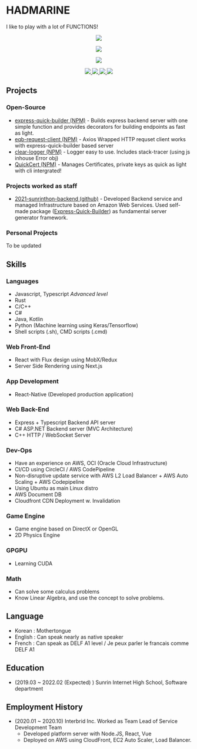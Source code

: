 # HADMARINE
I like to play with a lot of FUNCTIONS!
<p align="center">
  <img src="https://github-readme-stats.vercel.app/api?username=hadmarine&show_icons=true&langs_count=10&theme=tokyonight&layout=compact">
</p>
<p align="center">
  <img src="https://github-readme-stats.vercel.app/api/top-langs/?username=hadmarine&langs_count=10&theme=tokyonight&layout=compact">
</p>

<p align="center">
  <img src="https://hits.seeyoufarm.com/api/count/incr/badge.svg?url=https%3A%2F%2Fgithub.com%2Fhadmarine%2Fhit-counter&count_bg=%23008BFF&title_bg=%232FABFF&icon=&icon_color=%23000000&title=HITS&edge_flat=true">
</p>
<p align="center">
<a href="https://www.facebook.com/hadmarine">
  <img src="https://img.shields.io/badge/facebook-1877f2?style=flat-square&logo=facebook&logoColor=white">
</a>
 <a href="https://velog.io/@hadmarine">
    <img src="http://img.shields.io/badge/-Tech%20blog-black?style=flat-square&logo=github">
  </a>
 <a href="">
  <img src="https://img.shields.io/badge/linkedin-%230077B5.svg?&style=flat-square&logo=linkedin&logoColor=white">  
 </a>
  
 <a href="https://twitter.com/hadmarine">
  <img src="https://img.shields.io/badge/Twitter-1DA1F2?style=flat-square&logo=twitter&logoColor=white">  
 </a>
</p>

## Projects

### Open-Source
* [express-quick-builder (NPM)](https://www.npmjs.com/package/express-quick-builder) - Builds express backend server with one simple function and provides decorators for building endpoints as fast as light.
* [eqb-request-client (NPM)](https://www.npmjs.com/package/eqb-request-client) - Axios Wrapped HTTP requset client works with express-quick-builder based server
* [clear-logger (NPM)](https://www.npmjs.com/package/clear-logger) - Logger easy to use. Includes stack-tracer (using js inhouse Error obj)
* [QuickCert (NPM)](https://www.npmjs.com/package/quickcert) - Manages Certificates, private keys as quick as light with cli intergrated!

### Projects worked as staff
* [2021-sunrinthon-backend (github)](https://github.com/sunrinhackathon/2021-sunrinthon-backend) - Developed Backend service and managed Infrastructure based on Amazon Web Services. Used self-made package ([Express-Quick-Builder](https://www.npmjs.com/package/express-quick-builder)) as fundamental server generator framework.

### Personal Projects
To be updated


## Skills

### Languages
* Javascript, Typescript _Advanced level_
* Rust
* C/C++
* C#
* Java, Kotlin
* Python (Machine learning using Keras/Tensorflow)
* Shell scripts (.sh), CMD scripts (.cmd)

### Web Front-End
* React with Flux design using MobX/Redux
* Server Side Rendering using Next.js

### App Development
* React-Native (Developed production application)

### Web Back-End
* Express + Typescript Backend API server
* C# ASP.NET Backend server (MVC Architecture)
* C++ HTTP / WebSocket Server

### Dev-Ops
* Have an experience on AWS, OCI (Oracle Cloud Infrastructure)
* CI/CD using CircleCI / AWS CodePipeline
* Non-disruptive update service with AWS L2 Load Balancer + AWS Auto Scaling + AWS Codepipeline
* Using Ubuntu as main Linux distro
* AWS Document DB
* Cloudfront CDN Deployment w. Invalidation

### Game Engine
* Game engine based on DirectX or OpenGL
* 2D Physics Engine

### GPGPU
* Learning CUDA

### Math
* Can solve some calculus problems
* Know Linear Algebra, and use the concept to solve problems.

## Language
* Korean : Mothertongue
* English : Can speak nearly as native speaker
* French : Can speak as DELF A1 level / Je peux parler le francais comme DELF A1

## Education
* (2019.03 ~ 2022.02 (Expected) ) Sunrin Internet High School, Software department

## Employment History
* (2020.01 ~ 2020.10) Interbrid Inc. Worked as Team Lead of Service Development Team
  * Developed platform server with Node.JS, React, Vue
  * Deployed on AWS using CloudFront, EC2 Auto Scaler, Load Balancer.
